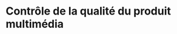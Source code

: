 <!-- %: BLOC2_SAVOIR6  -->
# Contrôle de la qualité du produit multimédia
<!-- %; -->

<!-- start-replace-subnav -->

<!-- end-replace-subnav -->